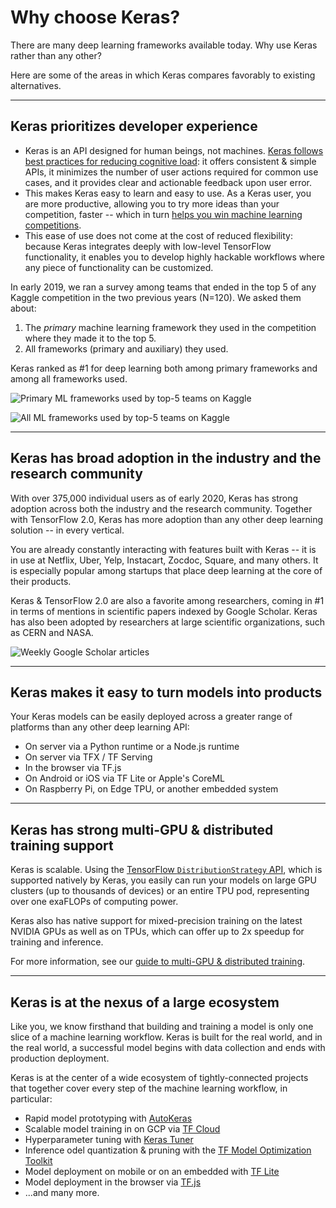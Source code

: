 # Why choose Keras?

There are many deep learning frameworks available today. Why use Keras rather than any other?

Here are some of the areas in which Keras compares favorably to existing alternatives.


---

## Keras prioritizes developer experience
    
- Keras is an API designed for human beings, not machines. [Keras follows best practices for reducing cognitive load](https://blog.keras.io/user-experience-design-for-apis.html): it offers consistent & simple APIs, it minimizes the number of user actions required for common use cases, and it provides clear and actionable feedback upon user error.
- This makes Keras easy to learn and easy to use. As a Keras user, you are more productive, allowing you to try more ideas than your competition, faster -- which in turn [helps you win machine learning competitions](https://www.quora.com/Why-has-Keras-been-so-successful-lately-at-Kaggle-competitions).
- This ease of use does not come at the cost of reduced flexibility: because Keras integrates deeply with low-level TensorFlow functionality, it enables you to develop highly hackable workflows where any piece of functionality can be customized.

In early 2019, we ran a survey among teams that ended in the top 5 of any Kaggle competition in the two previous years (N=120). We asked them about:

1. The *primary* machine learning framework they used in the competition where they made it to the top 5.
2. All frameworks (primary and auxiliary) they used.

Keras ranked as #1 for deep learning both among primary frameworks and among all frameworks used.

![Primary ML frameworks used by top-5 teams on Kaggle](/img/graph-kaggle-1.jpeg)

![All ML frameworks used by top-5 teams on Kaggle](/img/graph-kaggle-2.jpeg)


---


## Keras has broad adoption in the industry and the research community


With over 375,000 individual users as of early 2020, Keras has strong adoption across both the industry and the research community. Together with TensorFlow 2.0, Keras has more adoption than any other deep learning solution -- in every vertical.

You are already constantly interacting with features built with Keras -- it is in use at Netflix, Uber, Yelp, Instacart, Zocdoc, Square, and many others. It is especially popular among startups that place deep learning at the core of their products.

Keras & TensorFlow 2.0 are also a favorite among researchers, coming in #1 in terms of mentions in scientific papers indexed by Google Scholar. Keras has also been adopted by researchers at large scientific organizations, such as CERN and NASA.


![Weekly Google Scholar articles](/img/graph-scholar.jpeg)


---


## Keras makes it easy to turn models into products

Your Keras models can be easily deployed across a greater range of platforms than any other deep learning API:

- On server via a Python runtime or a Node.js runtime
- On server via TFX / TF Serving
- In the browser via TF.js
- On Android or iOS via TF Lite or Apple's CoreML
- On Raspberry Pi, on Edge TPU, or another embedded system


---

## Keras has strong multi-GPU & distributed training support


Keras is scalable. Using the [TensorFlow `DistributionStrategy` API](https://www.tensorflow.org/tutorials/distribute/keras), which is supported natively by Keras,
you easily can run your models on large GPU clusters (up to thousands of devices) or an entire TPU pod, representing over one exaFLOPs of computing power.

Keras also has native support for mixed-precision training on the latest NVIDIA GPUs as well as on TPUs, which can offer up to 2x speedup for training and inference.

For more information, see our [guide to multi-GPU & distributed training](/guides/distributed_training/).


---

## Keras is at the nexus of a large ecosystem

Like you, we know firsthand that building and training a model is only one slice of a machine learning workflow. Keras is built for the real world,
and in the real world, a successful model begins with data collection and ends with production deployment. 

Keras is at the center of a wide ecosystem of tightly-connected projects that together cover every step of the machine learning workflow, in particular:

- Rapid model prototyping with [AutoKeras](https://autokeras.com/)
- Scalable model training in on GCP via [TF Cloud](https://github.com/tensorflow/cloud)
- Hyperparameter tuning with [Keras Tuner](https://keras-team.github.io/keras-tuner/)
- Inference odel quantization & pruning with the [TF Model Optimization Toolkit](https://www.tensorflow.org/model_optimization)
- Model deployment on mobile or on an embedded with [TF Lite](https://www.tensorflow.org/lite)
- Model deployment in the browser via [TF.js](https://www.tensorflow.org/js)
- ...and many more.





